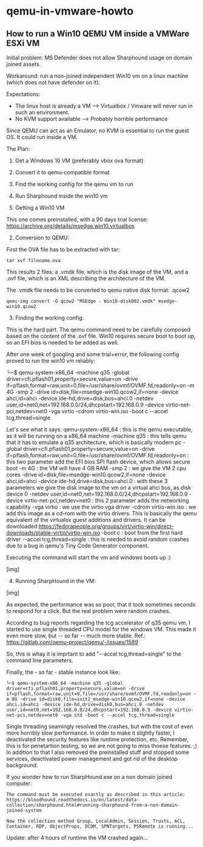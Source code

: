 # qemu-in-vmware-howto
How to run a Win10 QEMU VM inside a VMWare ESXi VM
--------------------------------------------------

Initial problem: MS Defender does not allow Sharphound usage on domain joined assets.

Workaround: run a non-joined independent Win10 vm on a linux machine (which does not have defender on it).

Expectations:
* The linux host is already a VM --> Virtualbox / Vmware will never run in such an environment.
* No KVM support available --> Probably horrible performance

Since QEMU can act as an Emulator, no KVM is essential to run the guest OS. It could run inside a VM.

The Plan:
1. Get a Windows 10 VM (preferably vbox ova format)
2. Convert it to qemu-compatible format
3. Find the working config for the qemu vm to run
4. Run Sharphound inside the win10 vm

1. Getting a Win10 VM

This one comes preinstalled, with a 90 days trial license:
  https://archive.org/details/msedge.win10.virtualbox

2. Conversion to QEMU:

First the OVA file has to be extracted with tar:
	
	tar xvf filename.ova
	
This results 2 files: a .vmdk file, which is the disk image of the VM, and a .ovf file, which is an XML describing the architecture of the VM.

The .vmdk file needs to be converted to qemu native disk format: .qcow2

	qemu-img convert -O qcow2 "MSEdge - Win10-disk002.vmdk" msedge-win10.qcow2 
	
3. Finding the working config:

This is the hard part. The qemu command need to be carefully composed based on the content of the .ovf file. Win10 requires secure boot to boot up, so an EFI bios is needed to be added as well.

After one week of googling and some trial+error, the following config proved to run the win10 vm reliably:

└─$ qemu-system-x86_64 -machine q35 -global driver=cfi.pflash01,property=secure,value=on -drive if=pflash,format=raw,unit=0,file=/usr/share/ovmf/OVMF.fd,readonly=on -m 4G -smp 2 -drive id=disk,file=msedge-win10.qcow2,if=none -device ahci,id=ahci -device ide-hd,drive=disk,bus=ahci.0 -netdev user,id=net0,net=192.168.0.0/24,dhcpstart=192.168.0.9 -device virtio-net-pci,netdev=net0 -vga virtio -cdrom virtio-win.iso -boot c --accel tcg,thread=single

Let's see what it says:
qemu-system-x86_64 : this is the qemu executable, as it will be running on a x86_64 machine
-machine q35 : this tells qemu that it has to emulate a q35 architecture, which is basically modern pc
-global driver=cfi.pflash01,property=secure,value=on -drive if=pflash,format=raw,unit=0,file=/usr/share/ovmf/OVMF.fd,readonly=on  : this two parameter add the EFI bios SPI flash device, which allows secure boot
-m 4G  : the VM will have 4 GB RAM
-smp 2 : we give the VM 2 cpu cores
-drive id=disk,file=msedge-win10.qcow2,if=none -device ahci,id=ahci -device ide-hd,drive=disk,bus=ahci.0  : with these 3 parameters we give the disk image to the vm on a virtual ahci bus, as disk device 0
-netdev user,id=net0,net=192.168.0.0/24,dhcpstart=192.168.0.9 -device virtio-net-pci,netdev=net0 : this 2 parameter adds the networking capability
-vga virtio   : we use the virtio vga driver
-cdrom virtio-win.iso  : we add this image as a cd-rom with the virtio drivers. This is basically the qemu equivalent of the virtualox guest additions and drivers. It can be downloaded https://fedorapeople.org/groups/virt/virtio-win/direct-downloads/stable-virtio/virtio-win.iso
-boot c : boot from the first hard driver
--accel tcg,thread=single : this is needed to avoid random crashes due to a bug in qemu's Tiny Code Generator component.

Executing the command will start the vm and windows boots up :)

[img]

4. Running SharpHound in the VM:

[img]

As expected, the performance was so poor, that it took sometimes seconds to respond for a click. But the real problem were random crashes. 

According to bug reports regarding the tcg accelerator of q35 qemu vm, I started to use single threaded CPU model for the windows VM. This made it even more slow, but -- so far -- much more stable. Ref.: https://gitlab.com/qemu-project/qemu/-/issues/1589

So, this is whay it is imprtant to add "--accel tcg,thread=single" to the command line parameters.

Finally, the - so far - stable instance look like:

	└─$ qemu-system-x86_64 -machine q35 -global driver=cfi.pflash01,property=secure,value=on -drive if=pflash,format=raw,unit=0,file=/usr/share/ovmf/OVMF.fd,readonly=on -m 8G -drive id=disk0,file=init2_msedge-win10.qcow2,if=none -device ahci,id=ahci -device ide-hd,drive=disk0,bus=ahci.0 -netdev user,id=net0,net=192.168.0.0/24,dhcpstart=192.168.0.9 -device virtio-net-pci,netdev=net0 -vga std -boot c --accel tcg,thread=single

Single threading seamingly resolved the crashes, but with the cost of even more horribly slow performance. In order to make it slightly faster, I deactivated the security features like runtime protection, etc. Remember, this is for penetartion testing, so we are not going to miss thoese features. ;)
In addition to that I also removed the preinstalled stuff and stopped some services, deactivated power management and got rid of the desktop background.

If you wonder how to run SharpHound.exe on a non domain joined computer:

	The command must be executed exactly as described in this article: https://bloodhound.readthedocs.io/en/latest/data-collection/sharphound.html#running-sharphound-from-a-non-domain-joined-system
	
	Now the collection method Group, LocalAdmin, Session, Trusts, ACL, Container, RDP, ObjectProps, DCOM, SPNTargets, PSRemote is running...

Update: after 4 hours of runtime the VM crashed again...
